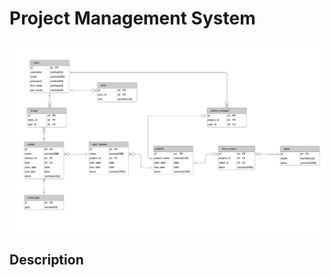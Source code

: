 # Project Management System

<img src="https://github.com/RavArty/project_management/blob/master/diagram_pic.jpeg" title="FVCproductions" alt="FVCproductions">

## Description
